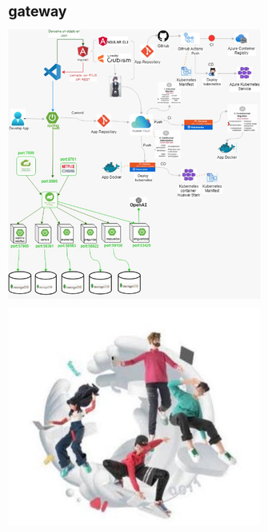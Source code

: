 # gateway


![Alt text](https://github.com/51NG-L-R1D-D/eurekaserver/blob/master/src/main/resources/fotocreador/diagrama.jpeg)

![Alt text](https://github.com/51NG-L-R1D-D/eurekaserver/blob/master/src/main/resources/fotocreador/foto.jpeg)



